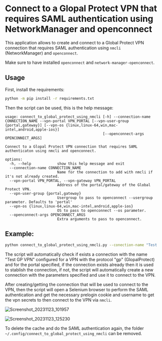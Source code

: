 # Connect to a Glopal Protect VPN that requires SAML authentication using NetworkManager and openconnect

This application allows to create and connect to a Global Protect VPN connection that requires SAML authentication using `nmcli` (NetworkManager) and `openconnect`.

Make sure to have installed `openconnect` and `network-manager-openconnect`.

## Usage

First, install the requirements:

```bash
python -m pip install -r requirements.txt
```

Then the script can be used, this is the help message:

```
usage: connect_to_global_protect_using_nmcli [-h] --connection-name CONNECTION_NAME --vpn-portal VPN_PORTAL [--vpn-user-group {portal,gateway}] [--vpn-os {linux,linux-64,win,mac-intel,android,apple-ios}]
                                             [--openconnect-args OPENCONNECT_ARGS]

Connect to a Glopal Protect VPN connection that requires SAML authenticaton using nmcli and openconnect.

options:
  -h, --help            show this help message and exit
  --connection-name CONNECTION_NAME
                        Name for the connection to add with nmcli if it's not already created.
  --vpn-portal VPN_PORTAL, --vpn-gateway VPN_PORTAL
                        Address of the portal/gateway of the Global Protect VPN.
  --vpn-user-group {portal,gateway}
                        Usergroup to pass to openconnect --usergroup parameter. Defaults to 'portal'
  --vpn-os {linux,linux-64,win,mac-intel,android,apple-ios}
                        OS to pass to openconnect --os parameter.
  --openconnect-args OPENCONNECT_ARGS
                        Extra arguments to pass to openconnect.
```

## Example:

```bash
python connect_to_global_protect_using_nmcli.py --conection-name "Test GP VPN" --vpn-portal "portal.testvpn.com" --vpn-user-group "portal" --vpn-os "linux"
```

The script will automatically check if exists a connection with the name "Test GP VPN" configured for a VPN with the protocol "gp" (GlopalProtect) and for the portal specified, if the connection exists already then it is used to stablish the connection, if not, the script will automatically create a new connection with the parameters specified and use it to connect to the VPN.

After creating/getting the connection that will be used to connect to the VPN, then the script will open a Selenium browser to perform the SAML authentication and get the necessary prelogin cookie and username to get the vpn secrets to then connect  to the VPN via `nmcli`.

![Screenshot_20231123_101957](https://github.com/ahsand97/connect-to-globalprotect-using-nmcli/assets/32344641/4838fd3a-fdde-4e21-9289-67c5e7d82e09)

![Screenshot_20231123_125230](https://github.com/ahsand97/connect-to-globalprotect-using-nmcli/assets/32344641/956e3bec-21b7-40e9-85c4-d4d968de2672)

To delete the cache and do the SAML authentication again, the folder `~/.config/connect_to_global_protect_using_nmcli` can be removed.
